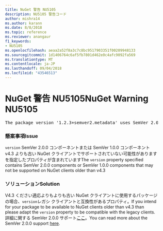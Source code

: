 ```yaml
---
title: NuGet 警告 NU5105
description: NU5105 警告コード
author: mishra14
ms.author: karann
ms.date: 8/8/2018
ms.topic: reference
ms.reviewer: anangaur
f1_keywords:
- NU5105
ms.openlocfilehash: aeaa2a52f8a3c7c8bc9517903351f00209948133
ms.sourcegitcommit: 1d1406764c6af5fb7801d462e0c4afc9092fa569
ms.translationtype: MT
ms.contentlocale: ja-JP
ms.lasthandoff: 09/04/2018
ms.locfileid: "43546513"
---
```

# <a name="nuget-warning-nu5105"></a><span data-ttu-id="95171-103">NuGet 警告 NU5105</span><span class="sxs-lookup"><span data-stu-id="95171-103">NuGet Warning NU5105</span></span>
<pre>The package version '1.2.3+semver2.metadata' uses SemVer 2.0.0 or components of SemVer 1.0.0 that are not supported on legacy clients. Change the package version to a SemVer 1.0.0 string. If the version contains a release label it must start with a letter. This message can be ignored if the package is not intended for older clients.</pre>

### <a name="issue"></a><span data-ttu-id="95171-104">懸案事項</span><span class="sxs-lookup"><span data-stu-id="95171-104">Issue</span></span>

<span data-ttu-id="95171-105">`version` SemVer 2.0.0 コンポーネントまたは SemVer 1.0.0 コンポーネント v4.3 よりも古い NuGet クライアントでサポートされていない可能性がありますを指定したプロパティが含まれています</span><span class="sxs-lookup"><span data-stu-id="95171-105">The `version` property specified contains SemVer 2.0.0 components or SemVer 1.0.0 components that may not be supported on NuGet clients older than v4.3</span></span>


### <a name="solution"></a><span data-ttu-id="95171-106">ソリューション</span><span class="sxs-lookup"><span data-stu-id="95171-106">Solution</span></span>

<span data-ttu-id="95171-107">V4.3 ください適応よりもよりも古い NuGet クライアントに使用するパッケージの場合、`version`レガシ クライアントと互換性があるプロパティ。</span><span class="sxs-lookup"><span data-stu-id="95171-107">If you intend for your package to be available to NuGet clients older than v4.3 than please adapt the `version` property to be compatible with the legacy clients.</span></span> <span data-ttu-id="95171-108">詳細に関する SemVer 2.0.0 サポート[ここ](https://github.com/NuGet/Home/wiki/SemVer-2.0.0-support)。</span><span class="sxs-lookup"><span data-stu-id="95171-108">You can read more about the SemVer 2.0.0 support [here](https://github.com/NuGet/Home/wiki/SemVer-2.0.0-support).</span></span>

